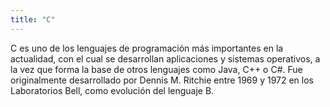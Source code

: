 ```yaml
---
title: "C"
---
```


C es uno de los lenguajes de programación más importantes en la actualidad, con el cual se desarrollan aplicaciones y sistemas operativos, a la vez que forma la base de otros lenguajes como Java, C++ o C#. Fue originalmente desarrollado por Dennis M. Ritchie entre 1969 y 1972 en los Laboratorios Bell, como evolución del lenguaje B.